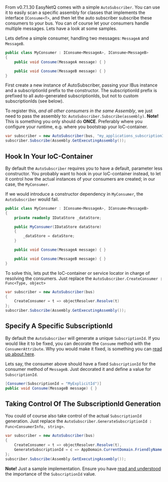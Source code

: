 From v0.7.1.30 EasyNetQ comes with a simple `AutoSubscriber`. You can use it to easily scan a specific assembly for classes that implements the interface `IConsume<T>`, and then let the auto subscriber subscribe these consumers to your bus. You can of course let your consumers handle multiple messages. Lets have a look at some samples.

Lets define a simple consumer, handling two messages: `MessageA` and `MessageB`.

```c#
public class MyConsumer : IConsume<MessageA>, IConsume<MessageB>
{
    public void Consume(MessageA message) { }

    public void Consume(MessageB message) { }
}
```

First create a new instance of AutoSubscriber, passing your IBus instance and a subscriptionId prefix to the constructor. The subscriptionId prefix is prefixed to all auto-generated subscriptionIds, but not to custom subscriptionIds (see below).

To register this, _and all other consumers in the same Assembly_, we just need to pass the assembly to: `AutoSubscriber.Subscribe(assembly)`. **Note!** This is something you only should do **ONCE**. Preferably where you configure your runtime, e.g. where you bootstrap your IoC-container.

```c#
var subscriber = new AutoSubscriber(bus, "my_applications_subscriptionId_prefix");
subscriber.Subscribe(Assembly.GetExecutingAssembly());
```

## Hook In Your IoC-Container
By default the `AutoSubscriber` requires you to have a default, parameter less constructor. You probably want to hook in your IoC-container instead, to let it control how the actual instances of your consumers are created; in our case, the `MyConsumer`.

If we would introduce a constructor dependency in `MyConsumer`, the `AutoSubscriber` would fail.

```c#
public class MyConsumer : IConsume<MessageA>, IConsume<MessageB>
{
    private readonly IDataStore _dataStore;

    public MyConsumer(IDataStore dataStore)
    {
        _dataStore = dataStore;
    }

    public void Consume(MessageA message) { }

    public void Consume(MessageB message) { }
}
```

To solve this, lets put the IoC-container or service locator in charge of resolving the consumers. Just replace the `AutoSubscriber.CreateConsumer : Func<Type, object>`

```c#
var subscriber = new AutoSubscriber(bus)
{
    CreateConsumer = t => objectResolver.Resolve(t)
};
subscriber.Subscribe(Assembly.GetExecutingAssembly());
```

## Specify A Specific SubscriptionId
By default the `AutoSubscriber` will generate a unique `SubscriptionId`. If you would like it to be fixed, you can decorate the `Consume` method with the `ConsumerAttribute`. Why you would make it fixed, is something you can [read up about here](subscribe).

Lets say, the consumer above should have a fixed `SubscriptionId` for the consumer method of `MessageB`. Just decorated it and define a value for `SubscriptionId`.

```c#
[Consumer(SubscriptionId = "MyExplicitId")]
public void Consume(MessageB message) { }
```

## Taking Control Of The SubscriptionId Generation
You could of course also take control of the actual `SubscriptionId` generation. Just replace the `AutoSubscriber.GenerateSubscriptionId : Func<ConsumerInfo, string>`.

```c#
var subscriber = new AutoSubscriber(bus)
{
    CreateConsumer = t => objectResolver.Resolve(t),
    GenerateSubscriptionId = c => AppDomain.CurrentDomain.FriendlyName + c.ConcreteType.Name
};
subscriber.Subscribe(Assembly.GetExecutingAssembly());
```

**Note!** Just a sample implementation. Ensure you have [read and understood](subscribe) the importance of the `SubscriptionId` value.